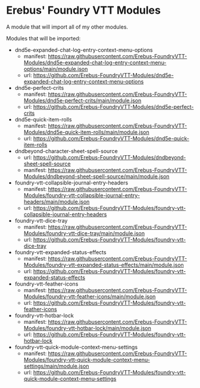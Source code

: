 # Erebus' Foundry VTT Modules

A module that will import all of my other modules.

Modules that will be imported:

- dnd5e-expanded-chat-log-entry-context-menu-options
  - manifest: https://raw.githubusercontent.com/Erebus-FoundryVTT-Modules/dnd5e-expanded-chat-log-entry-context-menu-options/main/module.json
  - url: https://github.com/Erebus-FoundryVTT-Modules/dnd5e-expanded-chat-log-entry-context-menu-options
- dnd5e-perfect-crits
  - manifest: https://raw.githubusercontent.com/Erebus-FoundryVTT-Modules/dnd5e-perfect-crits/main/module.json
  - url: https://github.com/Erebus-FoundryVTT-Modules/dnd5e-perfect-crits
- dnd5e-quick-item-rolls
  - manifest: https://raw.githubusercontent.com/Erebus-FoundryVTT-Modules/dnd5e-quick-item-rolls/main/module.json
  - url: https://github.com/Erebus-FoundryVTT-Modules/dnd5e-quick-item-rolls
- dndbeyond-character-sheet-spell-source
  - url: https://github.com/Erebus-FoundryVTT-Modules/dndbeyond-sheet-spell-source
  - manifest: https://raw.githubusercontent.com/Erebus-FoundryVTT-Modules/dndbeyond-sheet-spell-source/main/module.json
- foundry-vtt-collapsible-journal-entry-headers
  - manifest: https://raw.githubusercontent.com/Erebus-FoundryVTT-Modules/foundry-vtt-collapsible-journal-entry-headers/main/module.json
  - url: https://github.com/Erebus-FoundryVTT-Modules/foundry-vtt-collapsible-journal-entry-headers
- foundry-vtt-dice-tray
  - manifest: https://raw.githubusercontent.com/Erebus-FoundryVTT-Modules/foundry-vtt-dice-tray/main/module.json
  - url: https://github.com/Erebus-FoundryVTT-Modules/foundry-vtt-dice-tray
- foundry-vtt-expanded-status-effects
  - manifest: https://raw.githubusercontent.com/Erebus-FoundryVTT-Modules/foundry-vtt-expanded-status-effects/main/module.json
  - url: https://github.com/Erebus-FoundryVTT-Modules/foundry-vtt-expanded-status-effects
- foundry-vtt-feather-icons
  - manifest: https://raw.githubusercontent.com/Erebus-FoundryVTT-Modules/foundry-vtt-feather-icons/main/module.json
  - url: https://github.com/Erebus-FoundryVTT-Modules/foundry-vtt-feather-icons
- foundry-vtt-hotbar-lock
  - manifest: https://raw.githubusercontent.com/Erebus-FoundryVTT-Modules/foundry-vtt-hotbar-lock/main/module.json
  - url: https://github.com/Erebus-FoundryVTT-Modules/foundry-vtt-hotbar-lock
- foundry-vtt-quick-module-context-menu-settings
  - manifest: https://raw.githubusercontent.com/Erebus-FoundryVTT-Modules/foundry-vtt-quick-module-context-menu-settings/main/module.json
  - url: https://github.com/Erebus-FoundryVTT-Modules/foundry-vtt-quick-module-context-menu-settings
